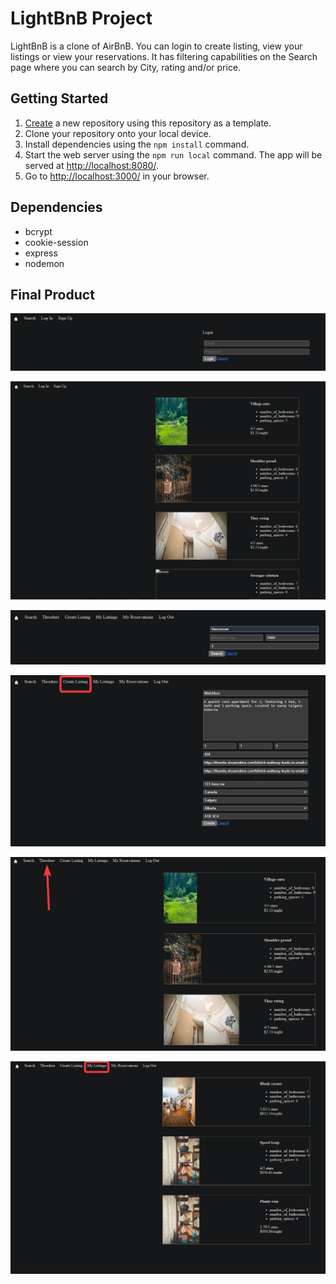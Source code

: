 # LightBnB Project

LightBnB is a clone of AirBnB. You can login to create listing, view your listings or view your reservations. It has filtering capabilities on the Search page where you can search by City, rating and/or price.


## Getting Started

1. [Create](https://docs.github.com/en/repositories/creating-and-managing-repositories/creating-a-repository-from-a-template) a new repository using this repository as a template.
2. Clone your repository onto your local device.
3. Install dependencies using the `npm install` command.
3. Start the web server using the `npm run local` command. The app will be served at <http://localhost:8080/>.
4. Go to <http://localhost:3000/> in your browser.

## Dependencies

- bcrypt
- cookie-session
- express
- nodemon


## Final Product

!["Screenshot of Login page"](https://github.com/semblant/LightBnB/blob/main/docs/LoginPage.png?raw=true)

!["Screenshot of the Main Page"](https://github.com/semblant/LightBnB/blob/main/docs/MainPage.png?raw=true)

!["Screenshot of tyhe Search page which displays filters"](https://github.com/semblant/LightBnB/blob/main/docs/SearchPage.png?raw=true)

!["Screenshot of the Create Listing Page"](https://github.com/semblant/LightBnB/blob/main/docs/Create_a_listing.png?raw=true)

!["Screenshot of the Main Page when logged in as a user"](https://github.com/semblant/LightBnB/blob/main/docs/LoggedIn_MainPage.png?raw=true)

!["Screenshot of the My Listings page"](https://github.com/semblant/LightBnB/blob/main/docs/MyListing.png?raw=true)
